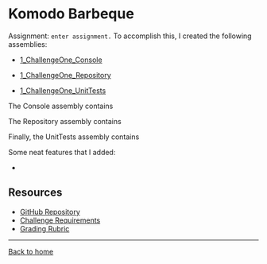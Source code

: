 # Komodo Barbeque

Assignment: `enter assignment.` To accomplish this, I created the following assemblies:

- [1_ChallengeOne_Console](../1_ChallengeOne_Console)

- [1_ChallengeOne_Repository](../1_ChallengeOne_Repository)

- [1_ChallengeOne_UnitTests](../1_ChallengeOne_UnitTests)

The Console assembly contains 

The Repository assembly contains 

Finally, the UnitTests assembly contains 

Some neat features that I added:

- 

## Resources

- [GitHub Repository](https://github.com/znichols1131/GoldBadgeChallenges)
- [Challenge Requirements](https://elevenfifty.instructure.com/courses/745/pages/challenge-7-barbecue?module_item_id=64746)
- [Grading Rubric](https://elevenfifty.instructure.com/courses/745/assignments/15250?module_item_id=64739)

---

[Back to home](../README.md)